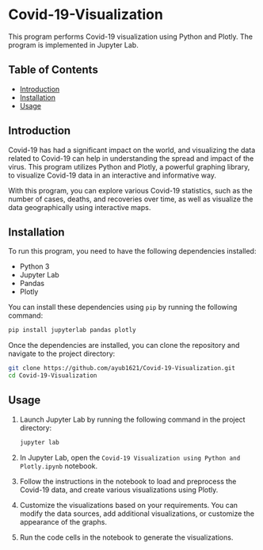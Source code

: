 # Covid-19-Visualization

This program performs Covid-19 visualization using Python and Plotly. The program is implemented in Jupyter Lab.

## Table of Contents
- [Introduction](#introduction)
- [Installation](#installation)
- [Usage](#usage)

## Introduction
Covid-19 has had a significant impact on the world, and visualizing the data related to Covid-19 can help in understanding the spread and impact of the virus. This program utilizes Python and Plotly, a powerful graphing library, to visualize Covid-19 data in an interactive and informative way.

With this program, you can explore various Covid-19 statistics, such as the number of cases, deaths, and recoveries over time, as well as visualize the data geographically using interactive maps.

## Installation
To run this program, you need to have the following dependencies installed:

- Python 3
- Jupyter Lab
- Pandas
- Plotly

You can install these dependencies using `pip` by running the following command:

```bash
pip install jupyterlab pandas plotly
```

Once the dependencies are installed, you can clone the repository and navigate to the project directory:

```bash
git clone https://github.com/ayub1621/Covid-19-Visualization.git
cd Covid-19-Visualization
```

## Usage
1. Launch Jupyter Lab by running the following command in the project directory:
   ```bash
   jupyter lab
   ```

2. In Jupyter Lab, open the `Covid-19 Visualization using Python and Plotly.ipynb` notebook.

3. Follow the instructions in the notebook to load and preprocess the Covid-19 data, and create various visualizations using Plotly.

4. Customize the visualizations based on your requirements. You can modify the data sources, add additional visualizations, or customize the appearance of the graphs.

5. Run the code cells in the notebook to generate the visualizations.
